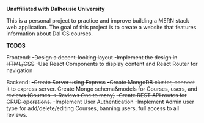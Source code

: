 **Unaffiliated with Dalhousie University**

This is a personal project to practice and improve building a MERN stack web application. The goal of this project is to create a website that features information about Dal CS courses.


****TODOS****

Frontend: 
~~-Design a decent-looking layout~~
~~-Implement the design in HTML/CSS~~
-Use React Components to display content and React Router for navigation


Backend:
~~-Create Server using Express~~
~~-Create MongoDB cluster, connect it to express server.~~
~~Create Mongo schema&models for Courses, users, and reviews (Courses -> Reviews One to many)~~
~~-Create REST API routes for CRUD operations.~~
-Implement User Authentication
-Implement Admin user type for add/delete/editing Courses, banning users, full access to all reviews. 
